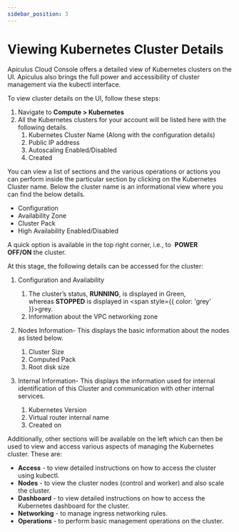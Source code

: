 ```yaml
---
sidebar_position: 3
---
```

# Viewing Kubernetes Cluster Details

Apiculus Cloud Console offers a detailed view of Kubernetes clusters on the UI. Apiculus also brings the full power and accessibility of cluster management via the kubectl interface.

To view cluster details on the UI, follow these steps:

1. Navigate to **Compute > Kubernetes**
2. All the Kubernetes clusters for your account will be listed here with the following details.
    1. Kubernetes Cluster Name (Along with the configuration details)
    2. Public IP address
    3. Autoscaling Enabled/Disabled
    4. Created 

You can view a list of sections and the various operations or actions you can perform inside the particular section by clicking on the Kubernetes Cluster name. Below the cluster name is an informational view where you can find the below details.

- Configuration
- Availability Zone
- Cluster Pack
- High Availability Enabled/Disabled

A quick option is available in the top right corner, i.e., to  **POWER OFF/ON** the cluster.

At this stage, the following details can be accessed for the cluster:

1. Configuration and Availability
    1. The cluster’s status, **RUNNING**, is displayed in Green, whereas **STOPPED** is displayed in <span style={{ color: 'grey' }}>grey</span>.
    2. Information about the VPC networking zone

2. Nodes Information- This displays the basic information about the nodes as listed below.
    1. Cluster Size
    2. Computed Pack
    3. Root disk size
3. Internal Information- This displays the information used for internal identification of this Cluster and communication with other internal services.
    1. Kubernetes Version
    2. Virtual router internal name
    3. Created on

Additionally, other sections will be available on the left which can then be used to view and access various aspects of managing the Kubernetes cluster. These are:

- **Access** - to view detailed instructions on how to access the cluster using kubectl.
- **Nodes** - to view the cluster nodes (control and worker) and also scale the cluster.
- **Dashboard** - to view detailed instructions on how to access the Kubernetes dashboard for the cluster.
- **Networking** - to manage ingress networking rules.
- **Operations** - to perform basic management operations on the cluster.




